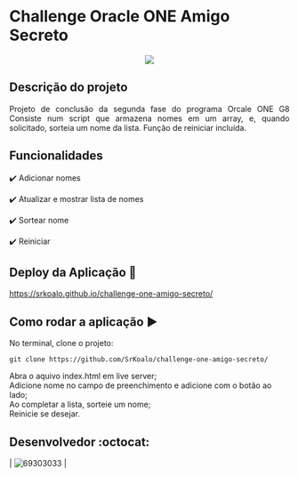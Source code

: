 <h1>Challenge Oracle ONE Amigo Secreto</h1> 

<p align="center">
   <img src="http://img.shields.io/static/v1?label=STATUS&message=CONCLUIDO&color=GREEN&style=for-the-badge"/>
</p>

## Descrição do projeto 

<p align="justify">
  Projeto de conclusão da segunda fase do programa Orcale ONE G8
  Consiste num script que armazena nomes em um array, e, quando solicitado, sorteia um nome da lista. Função de reiniciar incluída.
</p>

## Funcionalidades

:heavy_check_mark: Adicionar nomes  

:heavy_check_mark: Atualizar e mostrar lista de nomes  

:heavy_check_mark: Sortear nome  

:heavy_check_mark: Reiniciar  

## Deploy da Aplicação :dash:

https://srkoalo.github.io/challenge-one-amigo-secreto/

## Como rodar a aplicação :arrow_forward:

No terminal, clone o projeto: 

```
git clone https://github.com/SrKoalo/challenge-one-amigo-secreto/
```
Abra o aquivo index.html em live server;<br>
Adicione nome no campo de preenchimento e adicione com o botão ao lado;<br>
Ao completar a lista, sorteie um nome;<br>
Reinicie se desejar.

## Desenvolvedor :octocat:

| ![69303033](https://github.com/user-attachments/assets/d9061c25-ce99-47e7-bdfb-f7aeb22c953f) |
